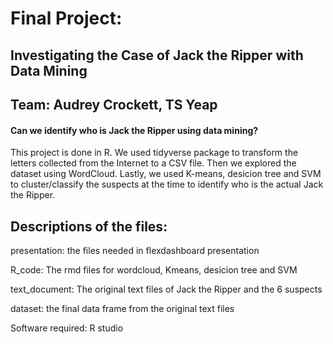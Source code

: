 # Final Project: 

## Investigating the Case of Jack the Ripper with Data Mining

## Team: Audrey Crockett, TS Yeap

#### Can we identify who is Jack the Ripper using data mining?

This project is done in R. We used tidyverse package to transform the letters collected from the Internet to a CSV file. 
Then we explored the dataset using WordCloud. Lastly, we used K-means, desicion tree and SVM to cluster/classify the suspects at the time
to identify who is the actual Jack the Ripper. 

## Descriptions of the files:
presentation: the files needed in flexdashboard presentation

R_code: The rmd files for wordcloud, Kmeans, desicion tree and SVM

text_document: The original text files of Jack the Ripper and the 6 suspects

dataset: the final data frame from the original text files


Software required: R studio
